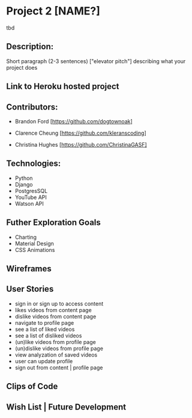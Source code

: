 # Project 2 [NAME?]
tbd

## Description: 
Short paragraph (2-3 sentences) ["elevator pitch"] describing what your project does

## Link to Heroku hosted project

## Contributors:

- Brandon Ford [https://github.com/dogtownoak] 
 
- Clarence Cheung [https://github.com/kleranscoding] 
 
- Christina Hughes [https://github.com/ChristinaGASF]


## Technologies:
- Python
- Django
- PostgresSQL
- YouTube API
- Watson API

## Futher Exploration Goals
- Charting
- Material Design
- CSS Animations

## Wireframes

## User Stories
- sign in or sign up to access content
- likes videos from content page
- dislike videos from content page
- navigate to profile page
- see a list of liked videos
- see a list of disliked videos
- (un)like videos from profile page
- (un)dislike videos from profile page
- view analyzation of saved videos
- user can update profile
- sign out from content | profile page

## Clips of Code


## Wish List | Future Development
